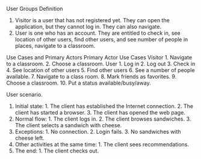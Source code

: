 User Groups Definition
1.	Visitor is a user that has not registered yet. They can open the application, but they cannot log in. They can also navigate.
2.	User is one who has an account. They are entitled to check in, see location of other users, find other users, and see number of people in places, navigate to a classroom.

Use Cases and Primary Actors
Primary Actor	Use Cases
Visitor	1.	Navigate to a classroom.
2.	Choose a classroom.
User	1.	Log in
2.	Log out
3.	Check in
4.	See location of other users
5.	Find other users
6.	See a number of people available.
7.	Navigate to a class room.
8.	Mark friends as favorites.
9.	Choose a classroom.
10.	Put a status available/busy/away.




User scenario.
1. Initial state:
        1. The client has established the Internet connection.
        2. The client has started a browser.
        3. The client has opened the web page.
2. Normal flow:
        1. The client logs in.
        2. The client browses sandwiches.
        3. The client selects a sandwich with cheese.
3. Exceptions:
        1. No connection.
        2. Login fails.
        3. No sandwiches with cheese left.
4. Other activities at the same time:
        1. The client sees recommendations.
5. The end:
        1. The client checks out.
